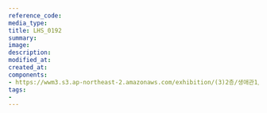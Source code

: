 ```yaml
---
reference_code:
media_type:
title: LHS_0192
summary:
image:
description:
modified_at:
created_at:
components:
- https://wwm3.s3.ap-northeast-2.amazonaws.com/exhibition/(3)2층/생애관1/자료/LHS_0192.jpg
tags:
-
---
```

